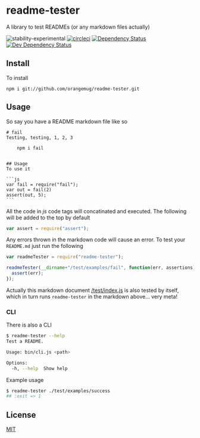 # readme-tester
A library to test READMEs (or any markdown files actually)

![stability-experimental](https://img.shields.io/badge/stability-experimental-orange.svg)
[![circleci](https://circleci.com/gh/orangemug/readme-tester.png?style=shield)](https://circleci.com/gh/orangemug/readme-tester)
[![Dependency Status](https://david-dm.org/orangemug/readme-tester.svg)](https://david-dm.org/orangemug/readme-tester)
[![Dev Dependency Status](https://david-dm.org/orangemug/readme-tester/dev-status.svg)](https://david-dm.org/orangemug/readme-tester#info=devDependencies)


## Install
To install

    npm i git://github.com/orangemug/readme-tester.git



## Usage
So say you have a README markdown file like so

    # fail
    Testing, testing, 1, 2, 3

        npm i fail


    ## Usage
    To use it

    ```js
    var fail = require("fail");
    var out = fail(2)
    assert(out, 5);
    ```


All the code in _js_ code tags will concatinated and executed. The following will be added to the top by default

```js
var assert = require("assert");
```

Any errors thrown in the markdown code will cause an error. To test your `README.md` just run the following

```js
var readmeTester = require("readme-tester");

readmeTester(__dirname+"/test/examples/fail", function(err, assertions) {
  assert(err);
});
```

Actually this markdown document [/test/index.js](/test/index.js) is also tested by itself, which in turn runs `readme-tester` in the markdown above... very meta!


### CLI
There is also a CLI

```bash
$ readme-tester --help
Test a README.

Usage: bin/cli.js <path>

Options:
  -h, --help  Show help                                                [boolean]
```

Example usage

```bash
$ readme-tester ./test/examples/success
## :exit => 1
```

## License
[MIT](LICENSE)
